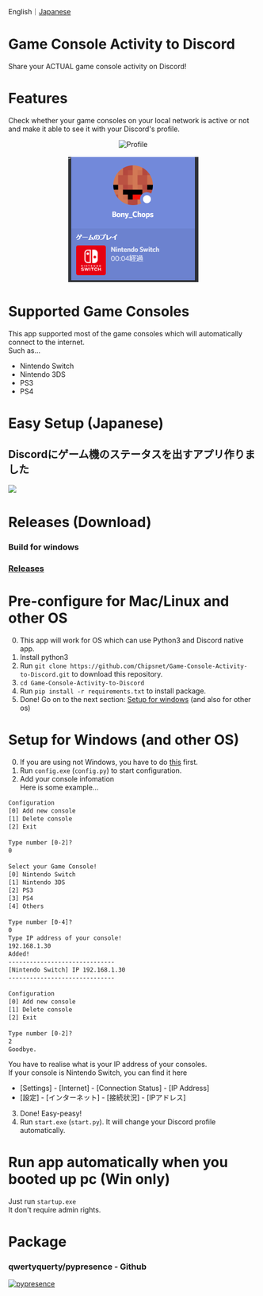 English｜[Japanese](https://github.com/Chipsnet/Game-Console-Activity-to-Discord/blob/master/README.md)

# Game Console Activity to Discord
Share your ACTUAL game console activity on Discord!
# Features
Check whether your game consoles on your local network is active or not and make it able to see it with your Discord's profile.  

<div align="center">

<img src="https://raw.githubusercontent.com/bonychops/Game-Console-Activity-to-Discord/img/status.png" alt="Profile" title="Profile"><br><br>
<img src="https://raw.githubusercontent.com/bonychops/Game-Console-Activity-to-Discord/img/profile.png" alt="Profile" title="Profile">
</div>

# Supported Game Consoles
This app supported most of the game consoles which will automatically connect to the internet.  
Such as...  
- Nintendo Switch
- Nintendo 3DS
- PS3
- PS4

# Easy Setup (Japanese)
## Discordにゲーム機のステータスを出すアプリ作りました
[![](https://img.youtube.com/vi/5yHuvOHLPRc/0.jpg)](https://www.youtube.com/watch?v=5yHuvOHLPRc)

# Releases (Download)
### Build for windows  
### [Releases](https://github.com/Chipsnet/Game-Console-Activity-to-Discord/releases)

# Pre-configure for Mac/Linux and other OS
0. This app will work for OS which can use Python3 and Discord native app.
1. Install python3
1. Run `git clone https://github.com/Chipsnet/Game-Console-Activity-to-Discord.git` to download this repository.
1. `cd Game-Console-Activity-to-Discord`
1. Run `pip install -r requirements.txt` to install package.
1. Done! Go on to the next section: [Setup for windows](#setup-for-windows) (and also for other os)

# Setup for Windows (and other OS)
0. If you are using not Windows, you have to do [this](#pre-configure-for-maclinux-and-other-os) first.
1. Run `config.exe` (`config.py`) to start configuration.
1. Add your console infomation  
Here is some example...
```
Configuration
[0] Add new console
[1] Delete console
[2] Exit

Type number [0-2]?
0

Select your Game Console!
[0] Nintendo Switch
[1] Nintendo 3DS
[2] PS3
[3] PS4
[4] Others

Type number [0-4]?
0
Type IP address of your console!
192.168.1.30
Added!
------------------------------
[Nintendo Switch] IP 192.168.1.30
------------------------------

Configuration
[0] Add new console
[1] Delete console
[2] Exit

Type number [0-2]?
2
Goodbye.
```
You have to realise what is your IP address of your consoles.  
If your console is Nintendo Switch, you can find it here  
- [Settings] - [Internet] - [Connection Status] - [IP Address]
- [設定] - [インターネット] - [接続状況] - [IPアドレス]
3. Done! Easy-peasy!
2. Run `start.exe` (`start.py`). It will change your Discord profile automatically.

# Run app automatically when you booted up pc (Win only)
Just run `startup.exe`  
It don't require admin rights.

# Package
### qwertyquerty/pypresence - Github

[![pypresence](https://img.shields.io/badge/using-pypresence-00bb88.svg?style=for-the-badge&logo=discord&logoWidth=20)](https://github.com/qwertyquerty/pypresence)
